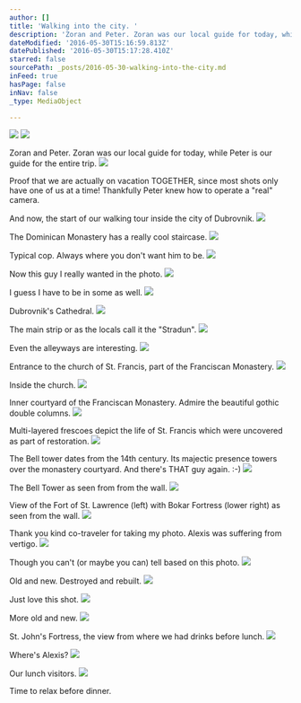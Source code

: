 ```yaml
---
author: []
title: 'Walking into the city. '
description: 'Zoran and Peter. Zoran was our local guide for today, while Peter is our guide for the entire trip.'
dateModified: '2016-05-30T15:16:59.813Z'
datePublished: '2016-05-30T15:17:28.410Z'
starred: false
sourcePath: _posts/2016-05-30-walking-into-the-city.md
inFeed: true
hasPage: false
inNav: false
_type: MediaObject

---
```

![](https://the-grid-user-content.s3-us-west-2.amazonaws.com/7f9c1ec3-e61f-423d-8bf0-56b23ef620a9.jpg)
![](https://the-grid-user-content.s3-us-west-2.amazonaws.com/0a2323d8-b9ff-4826-88be-ca805bc475e9.jpg)

Zoran and Peter. Zoran was our local guide for today, while Peter is our guide for the entire trip.
![](https://the-grid-user-content.s3-us-west-2.amazonaws.com/700007da-6744-47a2-a622-cdb28105f4b3.jpg)

Proof that we are actually on vacation TOGETHER, since most shots only have one of us at a time! Thankfully Peter knew how to operate a "real" camera.

And now, the start of our walking tour inside the city of Dubrovnik.
![](https://s3-us-west-2.amazonaws.com/the-grid-img/p/cef5d983d829c36d97e95a4f458808c2376def0e.jpg)

The Dominican Monastery has a really cool staircase.
![](https://the-grid-user-content.s3-us-west-2.amazonaws.com/fa52b730-9e80-4a9f-869e-2a2fbf449faf.jpg)

Typical cop. Always where you don't want him to be.
![](https://s3-us-west-2.amazonaws.com/the-grid-img/p/d38ba9325f7628f4bfdce278d8df202f9a7e1303.jpg)

Now this guy I really wanted in the photo.
![](https://s3-us-west-2.amazonaws.com/the-grid-img/p/117927f6cd9c72d09fab7fc7c1fefbeaf1c78e53.jpg)

I guess I have to be in some as well.
![](https://s3-us-west-2.amazonaws.com/the-grid-img/p/0f5f4b89a9e0417bd246ad11aa70e75e00f21424.jpg)

Dubrovnik's Cathedral.
![](https://s3-us-west-2.amazonaws.com/the-grid-img/p/fccdcc5e560557aac9e7d16dc232f5e6c51cd784.jpg)

The main strip or as the locals call it the "Stradun".
![](https://s3-us-west-2.amazonaws.com/the-grid-img/p/c232a69943f226b19326b75d388324509568fc51.jpg)

Even the alleyways are interesting.
![](https://s3-us-west-2.amazonaws.com/the-grid-img/p/654bead3c1e622e301b87fe96ebd969781d2ace9.jpg)

Entrance to the church of St. Francis, part of the Franciscan Monastery.
![](https://s3-us-west-2.amazonaws.com/the-grid-img/p/6de6df57c0d87936d9a4d74bbea6b3dcfb88f428.jpg)

Inside the church.
![](https://s3-us-west-2.amazonaws.com/the-grid-img/p/b136c66c6485d31fe8bc037ad5087cb27d7633ed.jpg)

Inner courtyard of the Franciscan Monastery. Admire the beautiful gothic double columns.
![](https://the-grid-user-content.s3-us-west-2.amazonaws.com/df66146a-713b-4cbf-8085-c041280841c3.jpg)

Multi-layered frescoes depict the life of St. Francis which were uncovered as part of restoration.
![](https://s3-us-west-2.amazonaws.com/the-grid-img/p/54d01a496382069cb929581e372addeedbd973fc.jpg)

The Bell tower dates from the 14th century. Its majectic presence towers over the monastery courtyard. And there's THAT guy again. :-)
![](https://s3-us-west-2.amazonaws.com/the-grid-img/p/8de47e0c8beae445b2956e365b4b3223b1a2fd56.jpg)

The Bell Tower as seen from from the wall.
![](https://the-grid-user-content.s3-us-west-2.amazonaws.com/004e3c22-2966-465b-8dd0-4dcf409b9fb2.jpg)

View of the Fort of St. Lawrence (left) with Bokar Fortress (lower right) as seen from the wall.
![](https://s3-us-west-2.amazonaws.com/the-grid-img/p/37b4ea2dbfa9c59846373f14679c7ecb1de4ec65.jpg)

Thank you kind co-traveler for taking my photo. Alexis was suffering from vertigo.
![](https://the-grid-user-content.s3-us-west-2.amazonaws.com/1e1dfd02-77e5-4fec-90d0-8c40138bed6c.jpg)

Though you can't (or maybe you can) tell based on this photo.
![](https://the-grid-user-content.s3-us-west-2.amazonaws.com/0fb005c8-180f-402d-88b0-fe4c6f3b8580.jpg)

Old and new. Destroyed and rebuilt.
![](https://s3-us-west-2.amazonaws.com/the-grid-img/p/0c6dea13330fcd8bc4603450171a1c00a0e423a7.jpg)

Just love this shot.
![](https://s3-us-west-2.amazonaws.com/the-grid-img/p/cf49d2b1eef2a33e595336699c1214e7e9fb9f91.jpg)

More old and new.
![](https://the-grid-user-content.s3-us-west-2.amazonaws.com/b85f4c63-ad3f-4e73-a195-53e4d233d3f9.jpg)

St. John's Fortress, the view from where we had drinks before lunch.
![](https://s3-us-west-2.amazonaws.com/the-grid-img/p/40dc440af8f5c40a2802b69dd22e1d822a9ceb7e.jpg)

Where's Alexis?
![](https://s3-us-west-2.amazonaws.com/the-grid-img/p/0a62b8e5e69058cc7f76e3a0fd78b96386986e0d.jpg)

Our lunch visitors.
![](https://s3-us-west-2.amazonaws.com/the-grid-img/p/61af8f7482b09f4ae9cd6b6a985c4a18332c8a87.jpg)

Time to relax before dinner.